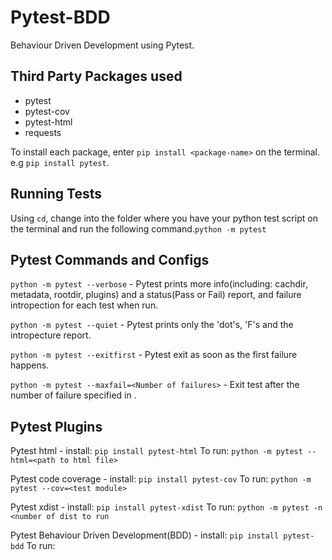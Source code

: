 # Pytest-BDD
Behaviour Driven Development using Pytest.

## Third Party Packages used
 - pytest
 - pytest-cov
 - pytest-html
 - requests

 To install each package, enter ```pip install <package-name>``` on the terminal. e.g ```pip install pytest```.

## Running Tests
Using ```cd```, change into the folder where you have your python test script on the terminal and run the following command.```python -m pytest```

## Pytest Commands and Configs
```python -m pytest --verbose``` - Pytest prints more info(including: cachdir, metadata, rootdir, plugins) and a status(Pass or Fail) report, and failure intropection for each test when run.

```python -m pytest --quiet``` - Pytest prints only the 'dot's, 'F's and the intropecture report.

```python -m pytest --exitfirst``` - Pytest exit as soon as the first failure happens. 

```python -m pytest --maxfail=<Number of failures>``` - Exit test after the number of failure specified in <Number offailures>.

## Pytest Plugins
Pytest html - install: ```pip install pytest-html``` To run: ```python -m pytest --html=<path to html file>```

Pytest code coverage - install: ```pip install pytest-cov``` To run: ```python -m pytest --cov=<test module>```

Pytest xdist - install: ```pip install pytest-xdist``` To run: ```python -m pytest -n <number of dist to run```

Pytest Behaviour Driven Development(BDD) - install: ```pip install pytest-bdd``` To run: